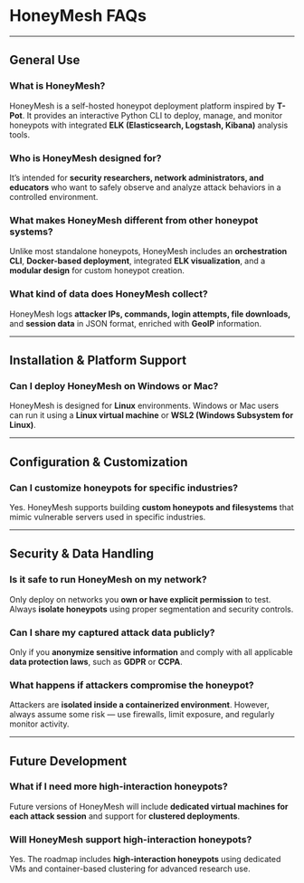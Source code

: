 #  HoneyMesh FAQs

<div class="faq-container">

---

## General Use

<div class="faq-section">

### What is HoneyMesh?
<p class="faq-answer">
HoneyMesh is a self-hosted honeypot deployment platform inspired by <strong>T-Pot</strong>.  
It provides an interactive Python CLI to deploy, manage, and monitor honeypots with integrated <strong>ELK (Elasticsearch, Logstash, Kibana)</strong> analysis tools.
</p>

### Who is HoneyMesh designed for?
<p class="faq-answer">
It’s intended for <strong>security researchers, network administrators, and educators</strong> who want to safely observe and analyze attack behaviors in a controlled environment.
</p>

###  What makes HoneyMesh different from other honeypot systems?
<p class="faq-answer">
Unlike most standalone honeypots, HoneyMesh includes an <strong>orchestration CLI</strong>, <strong>Docker-based deployment</strong>, integrated <strong>ELK visualization</strong>, and a <strong>modular design</strong> for custom honeypot creation.
</p>

###  What kind of data does HoneyMesh collect?
<p class="faq-answer">
HoneyMesh logs <strong>attacker IPs, commands, login attempts, file downloads,</strong> and <strong>session data</strong> in JSON format, enriched with <strong>GeoIP</strong> information.
</p>

</div>

---

## Installation & Platform Support

<div class="faq-section">

###  Can I deploy HoneyMesh on Windows or Mac?
<p class="faq-answer">
HoneyMesh is designed for <strong>Linux</strong> environments.  
Windows or Mac users can run it using a <strong>Linux virtual machine</strong> or <strong>WSL2 (Windows Subsystem for Linux)</strong>.
</p>

</div>

---

## Configuration & Customization

<div class="faq-section">

###  Can I customize honeypots for specific industries?
<p class="faq-answer">
Yes. HoneyMesh supports building <strong>custom honeypots and filesystems</strong> that mimic vulnerable servers 
used in specific industries.
</p>

</div>

---

## Security & Data Handling

<div class="faq-section">

###  Is it safe to run HoneyMesh on my network?
<p class="faq-answer">
Only deploy on networks you <strong>own or have explicit permission</strong> to test.  
Always <strong>isolate honeypots</strong> using proper segmentation and security controls.
</p>

###  Can I share my captured attack data publicly?
<p class="faq-answer">
Only if you <strong>anonymize sensitive information</strong> and comply with all applicable <strong>data protection laws</strong>, such as <strong>GDPR</strong> or <strong>CCPA</strong>.
</p>

###  What happens if attackers compromise the honeypot?
<p class="faq-answer">
Attackers are <strong>isolated inside a containerized environment</strong>.  
However, always assume some risk — use firewalls, limit exposure, and regularly monitor activity.
</p>

</div>

---

## Future Development

<div class="faq-section">

###  What if I need more high-interaction honeypots?
<p class="faq-answer">
Future versions of HoneyMesh will include <strong>dedicated virtual machines for each attack session</strong> and support for <strong>clustered deployments</strong>.
</p>

###  Will HoneyMesh support high-interaction honeypots?
<p class="faq-answer">
Yes. The roadmap includes <strong>high-interaction honeypots</strong> using dedicated VMs and container-based clustering for advanced research use.
</p>

</div>

</div>


